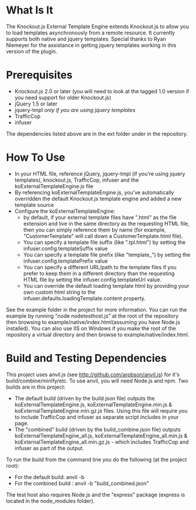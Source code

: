 # What Is It

The Knockout.js External Template Engine extends Knockout.js to allow you to load templates asynchronously from a remote resource.
It currently supports both native and jquery templates.  Special thanks to Ryan Niemeyer for the assistance in getting jquery templates working in this version of the plugin.

# Prerequisites
* Knockout.js 2.0 or later (you will need to look at the tagged 1.0 version if you need support for older Knockout.js)
* jQuery 1.5 or later
* jquery-tmpl *only if you are using jquery templates*
* TrafficCop
* infuser

The dependencies listed above are in the ext folder under in the repository.

# How To Use

* In your HTML file, reference jQuery, jquery-tmpl (if you're using jquery templates), knockout.js, TrafficCop, infuser and the koExternalTemplateEngine.js file
* By referencing koExternalTemplateEngine.js, you've automatically overridden the default Knockout.js template engine and added a new template source
* Configure the koExternalTemplateEngine:
    * by default, if your external template files have ".html" as the file extension and live in the same directory as the requesting HTML file, then you can simply reference them by name (for example, "CustomerTemplate" will call down a CustomerTemplate.html file).
    * You can specify a template file suffix (like ".tpl.html") by setting the infuser.config.templateSuffix value
    * You can specify a template file prefix (like "template_") by setting the infuser.config.templatePrefix value
    * You can specify a different URL/path to the template files if you prefer to keep them in a different directory than the requesting HTML file by setting the infuser.config.templateUrl value.
    * You can override the default loading template html by providing your own custom html string to the infuser.defaults.loadingTemplate.content property.

See the example folder in the project for more information.  You can run the example by running "node nodetesthost.js" at the root of the repository then browsing to example/native/index.html(assuming you have Node.js installed).
You can also use IIS on Windows if you make the root of the repository a virtual directory and then browse to example/native/index.html.

# Build and Testing Dependencies
This project uses anvil.js (see http://github.com/arobson/anvil.js) for it's build/combine/minify/etc.  To use anvil, you will need Node.js and npm.
Two builds are in this project:

* The default build (driven by the build.json file) outputs the koExternalTemplateEngine.js, koExternalTemplateEngine.min.js & koExternalTemplateEngine.min.gz.js files.  Using this file will require you to include TrafficCop and infuser as separate script includes in your page.
* The "combined" build (driven by the build_combine.json file) outputs koExternalTemplateEngine_all.js, koExternalTemplateEngine_all.min.js & koExternalTemplateEngine_all.min.gz.js - which includes TrafficCop and infuser as part of the output.

To run the build from the command line you do the following (at the project root):

* For the default build: anvil -b 
* For the combined build : anvil -b "build_combined.json"

The test host also requires Node.js and the "express" package (express is located in the node_modules folder).